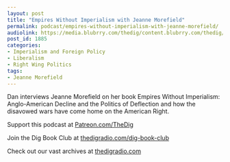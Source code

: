 ```yaml
---
layout: post
title: "Empires Without Imperialism with Jeanne Morefield"
permalink: podcast/empires-without-imperialism-with-jeanne-morefield/
audiolink: https://media.blubrry.com/thedig/content.blubrry.com/thedig/The_Dig-EP_292-Morefield.mp3
post_id: 1885
categories: 
- Imperialism and Foreign Policy
- Liberalism
- Right Wing Politics
tags: 
- Jeanne Morefield
---
```


Dan interviews Jeanne Morefield on her book 
Empires Without Imperialism: Anglo-American Decline and the Politics of Deflection and how the disavowed wars have come home on the American Right. 

Support this podcast at 
[Patreon.com/TheDig](https://Patreon.com/TheDig)

Join the Dig Book Club at 
[thedigradio.com/dig-book-club](https://thedigradio.com/dig-book-club)

Check out our vast archives at 
[thedigradio.com](https://thedigradio.com)